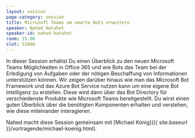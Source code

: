 ```yaml
---
layout: session
page-category: session
title: Microsoft Teams um smarte Bots erweitern
speaker: Nahed Hatahet
speaker-id: nahed-hatahet
room: 15.06
slot: S1000
---
```


In dieser Session erhältst Du einen Überblick zu den neuen Microsoft Teams Möglichkeiten in Office 365 und wie Bots das Team bei der Erledigung von Aufgaben oder der nötigen Beschaffung von Informationen unterstützen können. Wir zeigen darüber hinaus wie man das Microsoft Bot Framework und das Azure Bot Service nutzen kann um eine eigene Bot Intelligenz zu erstellen. Diese wird dann über das Bot Directory für verschiedenste Produkte wie Microsoft Teams bereitgestellt. Du wirst einen guten Überblick über die benötigten Komponenten erhalten und verstehen, wie diese miteinander interagieren.

Nahed macht diese Session gemeinsam mit [Michael König]({{ site.baseurl }}/vortragende/michael-koenig.html).
